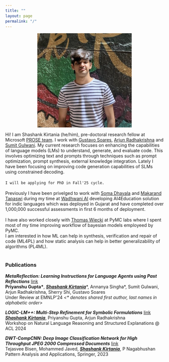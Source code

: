 ```yaml
---
title: ""
layout: page
permalink: "/"
---
```

<img src="blogs/images/me.png" alt="2023" width="300" height="300" style="display: block; margin: 0 auto">

        

Hi! I am Shashank Kirtania (he/him), pre-doctoral research fellow at Microsoft [PROSE team](https://www.microsoft.com/en-us/research/group/prose/). I work with [Gustavo Soares](https://www.microsoft.com/en-us/research/people/gsoares/), [Arjun Radhakrishna](https://www.microsoft.com/en-us/research/people/arradha/) and [Sumit Gulwani](https://www.microsoft.com/en-us/research/people/sumitg/). My current research focuses on enhancing the capabilities of language models (LMs) to understand, generate, and evaluate code. This involves optimizing text and prompts through techniques such as prompt optimization, prompt synthesis, external knowledge integration. Lately I have been focusing on improving code generation capabilities of SLMs using constrained decoding. <br><br>
`I will be applying for PhD in Fall'25 cycle.` <br><br>
Previously I have been privelged to work with [Soma Dhavala](https://scholar.google.com/citations?user=Rkh1zb8AAAAJ&hl=en) and [Makarand Tapaswi](https://makarandtapaswi.github.io/) during my time at [Wadhwani AI](https://www.wadhwaniai.org) developing AI4Education solution for indic languages which was deployed in Gujarat and have completed over 1,000,000 successful assessments in first 6 months of deployment. <br> <br>
I have also worked closely with [Thomas Wiecki](https://twiecki.io/) at PyMC labs where I spent most of my time improving workflow of bayesian models employeed by PyMC.
<br>
I am interested in how ML can help in synthesis, verification and repair of code (ML4PL) and how static analysis can help in better generalizability of algorithms (PL4ML).
<br>
<br>
### Publications
**_MetaReflection: Learning Instructions for Language Agents using Past Reflections_** [link](https://arxiv.org/abs/2405.13009)  
**Priyanshu Gupta\***, <ins>**_Shashank Kirtania_**</ins>\*, Annanya Singha\*, Sumit Gulwani, Arjun Radhakrishna, Sherry Shi, Gustavo Soares  
Under Review at EMNLP'24       <tab> _<* denotes shared first author, last names in alphabetic order>_

**_LOGIC-LM++: Multi-Step Refinement for Symbolic Formulations_** [link](https://aclanthology.org/2024.nlrse-1.6/)  
<ins>**_Shashank Kirtania_**</ins>, Priyanshu Gupta, Arjun Radhakrishna  
Workshop on Natural Language Reasoning and Structured Explanations @ ACL 2024  

**_DWT-CompCNN: Deep Image Classification Network for High Throughput JPEG 2000 Compressed Documents_** [link](https://scholar.google.com/citations?view_op=view_citation&hl=en&user=AT5hwWkAAAAJ&citation_for_view=AT5hwWkAAAAJ:u5HHmVD_uO8C)  
Tejasvee Bisen, Mohammed Javed, <ins>**_Shashank Kirtania_**</ins>, P Nagabhushan  
Pattern Analysis and Applications, Springer, 2023
